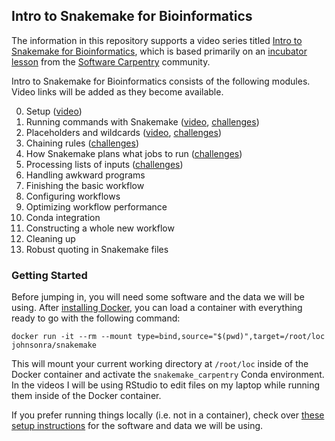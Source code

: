 ## Intro to Snakemake for Bioinformatics

The information in this repository supports a video series titled [Intro to Snakemake for Bioinformatics](), which is based primarily on an [incubator lesson](https://carpentries-incubator.github.io/snakemake-novice-bioinformatics) from the [Software Carpentry](https://software-carpentry.org/) community.

Intro to Snakemake for Bioinformatics consists of the following modules. Video links will be added as they become available.

0. Setup ([video](https://youtu.be/pKUFky2te40))
1. Running commands with Snakemake ([video](https://youtu.be/JnoDIv-sxQs), [challenges](https://johnsonra.github.io/snakemake-bioinfo-intro/challenges/01Running-commands.html))
2. Placeholders and wildcards ([video](https://youtu.be/tKP9qriQtSQ), [challenges](https://johnsonra.github.io/snakemake-bioinfo-intro/challenges/02Placeholders-wildcards.html))
3. Chaining rules ([challenges](https://johnsonra.github.io/snakemake-bioinfo-intro/challenges/03Chaining-rules.html))
4. How Snakemake plans what jobs to run ([challenges](https://johnsonra.github.io/snakemake-bioinfo-intro/challenges/04Snakemake-job-planning.html))
5. Processing lists of inputs ([challenges](https://johnsonra.github.io/snakemake-bioinfo-intro/challenges/05Processing-lists-of-inputs.html))
6. Handling awkward programs
7. Finishing the basic workflow
8. Configuring workflows
9. Optimizing workflow performance
10. Conda integration
11. Constructing a whole new workflow
12. Cleaning up
13. Robust quoting in Snakemake files


### Getting Started

Before jumping in, you will need some software and the data we will be using. After [installing Docker](https://www.docker.com/products/docker-desktop/), you can load a container with everything ready to go with the following command:

```
docker run -it --rm --mount type=bind,source="$(pwd)",target=/root/loc johnsonra/snakemake
```

This will mount your current working directory at `/root/loc` inside of the Docker container and activate the `snakemake_carpentry` Conda environment. In the videos I will be using RStudio to edit files on my laptop while running them inside of the Docker container.

If you prefer running things locally (i.e. not in a container), check over [these setup instructions](https://carpentries-incubator.github.io/snakemake-novice-bioinformatics/setup.html) for the software and data we will be using.
